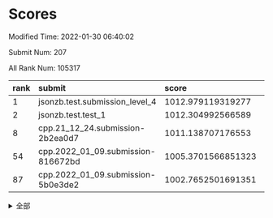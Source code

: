 # Scores

Modified Time: 2022-01-30 06:40:02

Submit Num: 207

All Rank Num: 105317

| rank |               submit               |       score        |       sigma        | pk_num |
| :--- | :--------------------------------- | :----------------- | :----------------- | :----- |
| 1    | jsonzb.test.submission_level_4     | 1012.979119319277  | 0.7894625536024806 | 2039   |
| 2    | jsonzb.test.test_1                 | 1012.304992566589  | 0.7896691203905684 | 2036   |
| 8    | cpp.21_12_24.submission-2b2ea0d7   | 1011.138707176553  | 0.7837932813902503 | 2034   |
| 54   | cpp.2022_01_09.submission-816672bd | 1005.3701566851323 | 0.7043277760176464 | 2035   |
| 87   | cpp.2022_01_09.submission-5b0e3de2 | 1002.7652501691351 | 0.698067551576778  | 2039   |


<details>
<summary>全部</summary>

| rank |                 submit                 |       score        |       sigma        | pk_num |
| :--- | :------------------------------------- | :----------------- | :----------------- | :----- |
| 1    | jsonzb.test.submission_level_4         | 1012.979119319277  | 0.7894625536024806 | 2039   |
| 2    | jsonzb.test.test_1                     | 1012.304992566589  | 0.7896691203905684 | 2036   |
| 3    | gobigger.level_3.submission_level_3_35 | 1011.6501906850189 | 0.8066271014071942 | 2037   |
| 4    | gobigger.level_3.submission_level_3_22 | 1011.6429123988181 | 0.7702382373257837 | 2036   |
| 5    | gobigger.level_3.submission_level_3_49 | 1011.2499907735004 | 0.8123362991769063 | 2037   |
| 6    | gobigger.level_3.submission_level_3_31 | 1011.2230370148025 | 0.7886407862330629 | 2034   |
| 7    | gobigger.level_3.submission_level_3_0  | 1011.1851100880119 | 0.7833916042009933 | 2033   |
| 8    | cpp.21_12_24.submission-2b2ea0d7       | 1011.138707176553  | 0.7837932813902503 | 2034   |
| 9    | gobigger.level_3.submission_level_3_24 | 1010.991954137017  | 0.7641983572296168 | 2034   |
| 10   | gobigger.level_3.submission_level_3_3  | 1010.9043107650067 | 0.7534291693640373 | 2035   |
| 11   | gobigger.level_3.submission_level_3_34 | 1010.8181571269038 | 0.7588961897992328 | 2035   |
| 12   | gobigger.level_3.submission_level_3_1  | 1010.8070734891511 | 0.8003748894949893 | 2032   |
| 13   | gobigger.level_3.submission_level_3_17 | 1010.6518787991691 | 0.757141157889725  | 2036   |
| 14   | gobigger.level_3.submission_level_3_42 | 1010.6121173139187 | 0.7857590393187304 | 2034   |
| 15   | gobigger.level_3.submission_level_3_33 | 1010.5949010934986 | 0.7574371344305938 | 2036   |
| 16   | gobigger.level_3.submission_level_3_46 | 1010.5348398810796 | 0.7930911930000202 | 2032   |
| 17   | gobigger.level_3.submission_level_3_43 | 1010.5144700341261 | 0.7595363666882384 | 2035   |
| 18   | gobigger.level_3.submission_level_3_28 | 1010.5065299027314 | 0.7595121999694779 | 2042   |
| 19   | gobigger.level_3.submission_level_3_41 | 1010.4061243669559 | 0.777082883110893  | 2037   |
| 20   | gobigger.level_3.submission_level_3_26 | 1010.3667039856508 | 0.7666599203706375 | 2040   |
| 21   | gobigger.level_3.submission_level_3_45 | 1010.313050545625  | 0.7590616052052764 | 2037   |
| 22   | gobigger.level_3.submission_level_3_27 | 1010.2769614104548 | 0.7483816836475742 | 2030   |
| 23   | gobigger.level_3.submission_level_3_30 | 1010.20422110759   | 0.7722775035620614 | 2034   |
| 24   | gobigger.level_3.submission_level_3_12 | 1010.1611206562991 | 0.7591446473192178 | 2035   |
| 25   | gobigger.level_3.submission_level_3_9  | 1010.1405527428212 | 0.7463849044613535 | 2035   |
| 26   | gobigger.level_3.submission_level_3_32 | 1010.0911035079206 | 0.766491562262151  | 2034   |
| 27   | gobigger.level_3.submission_level_3_11 | 1010.0831603816142 | 0.7734171470355146 | 2035   |
| 28   | gobigger.level_3.submission_level_3_20 | 1010.0189646938649 | 0.7492028681437368 | 2037   |
| 29   | gobigger.level_3.submission_level_3_7  | 1009.9675116495588 | 0.7616341479285599 | 2028   |
| 30   | gobigger.level_3.submission_level_3_6  | 1009.9528697903623 | 0.76171048524267   | 2038   |
| 31   | gobigger.level_3.submission_level_3_48 | 1009.9023930279343 | 0.7561403297579721 | 2041   |
| 32   | gobigger.level_3.submission_level_3_18 | 1009.8842967735341 | 0.7431328026086971 | 2036   |
| 33   | gobigger.level_3.submission_level_3_21 | 1009.8520106518648 | 0.7512528427216073 | 2034   |
| 34   | gobigger.level_3.submission_level_3_16 | 1009.8356362043621 | 0.7518364845258296 | 2036   |
| 35   | gobigger.level_3.submission_level_3_47 | 1009.7744715445125 | 0.765842194505397  | 2036   |
| 36   | gobigger.level_3.submission_level_3_37 | 1009.7706397550988 | 0.7687791474564274 | 2033   |
| 37   | gobigger.level_3.submission_level_3_39 | 1009.6633109028015 | 0.7512354989547045 | 2037   |
| 38   | gobigger.level_3.submission_level_3_10 | 1009.647585984648  | 0.7754298675147486 | 2028   |
| 39   | gobigger.level_3.submission_level_3_15 | 1009.6144503521073 | 0.7242787070585368 | 2038   |
| 40   | gobigger.level_3.submission_level_3_38 | 1009.5718977236605 | 0.7506599122304317 | 2037   |
| 41   | gobigger.level_3.submission_level_3_2  | 1009.5561448325656 | 0.755539295565516  | 2034   |
| 42   | gobigger.level_3.submission_level_3_5  | 1009.4768185826172 | 0.7330730040304381 | 2037   |
| 43   | gobigger.level_3.submission_level_3_29 | 1009.442434565601  | 0.7763127316852863 | 2040   |
| 44   | gobigger.level_3.submission_level_3_44 | 1009.4014962419377 | 0.7557465638336637 | 2031   |
| 45   | gobigger.level_3.submission_level_3_13 | 1009.2420266895648 | 0.7482304237255237 | 2033   |
| 46   | gobigger.level_3.submission_level_3_19 | 1009.1985206678961 | 0.7577557778009486 | 2034   |
| 47   | gobigger.level_3.submission_level_3_14 | 1009.0904365228195 | 0.7635048817782335 | 2041   |
| 48   | gobigger.level_3.submission_level_3_36 | 1009.0620948737096 | 0.7465385108033579 | 2033   |
| 49   | gobigger.level_3.submission_level_3_4  | 1008.9452705994164 | 0.7480132792340034 | 2032   |
| 50   | gobigger.level_3.submission_level_3_25 | 1008.9344055187369 | 0.7621414686807052 | 2034   |
| 51   | gobigger.level_3.submission_level_3_23 | 1008.7772059367593 | 0.7364767478715922 | 2039   |
| 52   | gobigger.level_3.submission_level_3_8  | 1008.3204150257433 | 0.7575901196057349 | 2037   |
| 53   | gobigger.level_3.submission_level_3_40 | 1007.9202173018892 | 0.7315983370339224 | 2036   |
| 54   | cpp.2022_01_09.submission-816672bd     | 1005.3701566851323 | 0.7043277760176464 | 2035   |
| 55   | gobigger.level_1.submission_level_1_21 | 1004.8317793471768 | 0.7195134186674486 | 2039   |
| 56   | gobigger.level_1.submission_level_1_44 | 1004.5177706955991 | 0.7189588031478504 | 2034   |
| 57   | gobigger.level_1.submission_level_1_23 | 1004.4488111145397 | 0.7192452294106059 | 2033   |
| 58   | gobigger.level_1.submission_level_1_49 | 1004.3279109580798 | 0.7221449685499348 | 2033   |
| 59   | gobigger.level_1.submission_level_1_29 | 1004.3258675173901 | 0.710077795433773  | 2035   |
| 60   | gobigger.level_1.submission_level_1_27 | 1004.2718469938661 | 0.7306321973135617 | 2029   |
| 61   | gobigger.level_1.submission_level_1_40 | 1004.1361490309935 | 0.7267170147349737 | 2034   |
| 62   | gobigger.level_1.submission_level_1_22 | 1004.0687816574491 | 0.7309079189062491 | 2037   |
| 63   | gobigger.level_1.submission_level_1_15 | 1004.0235801779654 | 0.7195463812252887 | 2035   |
| 64   | gobigger.level_1.submission_level_1_42 | 1004.0193870484693 | 0.7162882187843218 | 2032   |
| 65   | gobigger.level_1.submission_level_1_9  | 1004.0138826567131 | 0.7217686107545983 | 2032   |
| 66   | gobigger.level_1.submission_level_1_18 | 1004.0109303239052 | 0.7117892503843983 | 2037   |
| 67   | gobigger.level_1.submission_level_1_19 | 1003.8308150888478 | 0.7108625661087266 | 2036   |
| 68   | gobigger.level_1.submission_level_1_14 | 1003.8264302182969 | 0.7140390926635162 | 2038   |
| 69   | gobigger.level_1.submission_level_1_47 | 1003.728103482486  | 0.7157941836535469 | 2035   |
| 70   | gobigger.level_1.submission_level_1_33 | 1003.6105107662011 | 0.7142397813111676 | 2036   |
| 71   | gobigger.level_1.submission_level_1_13 | 1003.5748146606891 | 0.7193683273525647 | 2033   |
| 72   | gobigger.level_1.submission_level_1_26 | 1003.5279155539552 | 0.7322650217340418 | 2037   |
| 73   | gobigger.level_1.submission_level_1_20 | 1003.4354983558115 | 0.7149094190299636 | 2035   |
| 74   | gobigger.level_1.submission_level_1_48 | 1003.4196873808373 | 0.7187076005280537 | 2032   |
| 75   | gobigger.level_1.submission_level_1_34 | 1003.414960618165  | 0.7145608185263397 | 2037   |
| 76   | gobigger.level_1.submission_level_1_32 | 1003.3278567223457 | 0.7297576098767544 | 2033   |
| 77   | gobigger.level_1.submission_level_1_35 | 1003.2927145113778 | 0.7159424387891052 | 2038   |
| 78   | gobigger.level_1.submission_level_1_38 | 1003.2863523227733 | 0.7037106556910314 | 2032   |
| 79   | gobigger.level_1.submission_level_1_17 | 1003.277893999132  | 0.7174066880545176 | 2040   |
| 80   | gobigger.level_1.submission_level_1_16 | 1003.2577067385131 | 0.723277270690289  | 2037   |
| 81   | gobigger.level_1.submission_level_1_12 | 1003.0859004094942 | 0.7097320986460331 | 2036   |
| 82   | gobigger.level_1.submission_level_1_1  | 1002.9446688716065 | 0.7147837221896065 | 2032   |
| 83   | gobigger.level_1.submission_level_1_4  | 1002.9093960481957 | 0.7008217279833069 | 2035   |
| 84   | gobigger.level_1.submission_level_1_5  | 1002.8934565248157 | 0.7069734440819112 | 2038   |
| 85   | gobigger.level_1.submission_level_1_10 | 1002.8601571750053 | 0.7094161155212121 | 2023   |
| 86   | gobigger.level_1.submission_level_1_46 | 1002.8300638379618 | 0.7078867366905629 | 2036   |
| 87   | cpp.2022_01_09.submission-5b0e3de2     | 1002.7652501691351 | 0.698067551576778  | 2039   |
| 88   | gobigger.level_1.submission_level_1_8  | 1002.7604488636694 | 0.7114278911949671 | 2037   |
| 89   | gobigger.level_1.submission_level_1_25 | 1002.7583911422292 | 0.7081659706667183 | 2032   |
| 90   | gobigger.level_1.submission_level_1_39 | 1002.7457358030479 | 0.7211189494677185 | 2035   |
| 91   | gobigger.level_1.submission_level_1_37 | 1002.7356852649308 | 0.7221018953554235 | 2036   |
| 92   | gobigger.level_1.submission_level_1_30 | 1002.7203003099168 | 0.7054477682824745 | 2036   |
| 93   | gobigger.level_1.submission_level_1_24 | 1002.6714556215304 | 0.7125251762367187 | 2037   |
| 94   | gobigger.level_1.submission_level_1_36 | 1002.6527934510725 | 0.708480426114101  | 2032   |
| 95   | gobigger.level_1.submission_level_1_11 | 1002.516261218133  | 0.6965557188175315 | 2038   |
| 96   | gobigger.level_1.submission_level_1_41 | 1002.2854350111767 | 0.7037607470487843 | 2042   |
| 97   | gobigger.level_1.submission_level_1_31 | 1002.2700885991939 | 0.7133888368060997 | 2037   |
| 98   | gobigger.level_1.submission_level_1_28 | 1002.2286233991307 | 0.7244749707541708 | 2036   |
| 99   | gobigger.level_1.submission_level_1_45 | 1002.1568985360365 | 0.7127782798946246 | 2034   |
| 100  | gobigger.level_1.submission_level_1_0  | 1002.0888625092268 | 0.6989119894636929 | 2038   |
| 101  | gobigger.level_1.submission_level_1_2  | 1002.0591745567193 | 0.722056194714946  | 2029   |
| 102  | gobigger.level_1.submission_level_1_43 | 1002.0378248293131 | 0.714032704426098  | 2040   |
| 103  | gobigger.level_1.submission_level_1_6  | 1001.9022950459222 | 0.7090554052316331 | 2034   |
| 104  | gobigger.level_1.submission_level_1_3  | 1001.8684615101996 | 0.7013578192839763 | 2033   |
| 105  | gobigger.level_1.submission_level_1_7  | 1001.7320958412189 | 0.7086438331393279 | 2032   |
| 106  | gobigger.random.submission_random_15   | 997.6922164136399  | 0.7001374594287555 | 2032   |
| 107  | gobigger.random.submission_random_10   | 997.1443262039026  | 0.7094760599750082 | 2036   |
| 108  | gobigger.random.submission_random_37   | 996.9621445931032  | 0.6940041600130259 | 2034   |
| 109  | gobigger.random.submission_random_25   | 996.8343965891511  | 0.7125771408583061 | 2036   |
| 110  | gobigger.random.submission_random_3    | 996.7585879313685  | 0.7147847140864819 | 2035   |
| 111  | gobigger.random.submission_random_7    | 996.713538323367   | 0.7163231963006309 | 2038   |
| 112  | gobigger.random.submission_random_30   | 996.6781526102226  | 0.7149161330042958 | 2035   |
| 113  | gobigger.random.submission_random_4    | 996.6616504851905  | 0.719887548230498  | 2034   |
| 114  | gobigger.random.submission_random_18   | 996.4381722510595  | 0.7119552713633349 | 2036   |
| 115  | gobigger.random.submission_random_19   | 996.3960213740473  | 0.7165855830896682 | 2044   |
| 116  | gobigger.random.submission_random_34   | 996.3924370645072  | 0.7218895622336484 | 2034   |
| 117  | gobigger.random.submission_random_24   | 996.376307006714   | 0.708519749197981  | 2036   |
| 118  | gobigger.random.submission_random_38   | 996.2792346099188  | 0.7180162689994806 | 2041   |
| 119  | gobigger.random.submission_random_6    | 996.1986648517137  | 0.6996064796913983 | 2036   |
| 120  | gobigger.random.submission_random_29   | 996.1568629197278  | 0.7247230998660729 | 2036   |
| 121  | gobigger.random.submission_random_23   | 996.1436434521335  | 0.7143637359382989 | 2043   |
| 122  | gobigger.random.submission_random_39   | 996.1269028526933  | 0.7114600917874875 | 2031   |
| 123  | gobigger.random.submission_random_8    | 996.1249683642383  | 0.7189649974053868 | 2036   |
| 124  | gobigger.random.submission_random_35   | 996.1037003264139  | 0.7060589310081724 | 2037   |
| 125  | gobigger.random.submission_random_21   | 996.097978390487   | 0.7291532900715813 | 2039   |
| 126  | gobigger.random.submission_random_32   | 996.0899718980149  | 0.7115700489360501 | 2036   |
| 127  | gobigger.random.submission_random_9    | 996.0467495665023  | 0.7001760093363183 | 2030   |
| 128  | gobigger.random.submission_random_49   | 995.9943362923937  | 0.7149632032153657 | 2033   |
| 129  | gobigger.random.submission_random_5    | 995.9636313051654  | 0.7172584757006528 | 2035   |
| 130  | gobigger.random.submission_random_47   | 995.8956471741092  | 0.7057324623705661 | 2036   |
| 131  | gobigger.random.submission_random_43   | 995.8606815813105  | 0.7102498013235939 | 2034   |
| 132  | gobigger.random.submission_random_16   | 995.8582058690715  | 0.7184252940230232 | 2037   |
| 133  | gobigger.random.submission_random_14   | 995.8562554994966  | 0.713957715221     | 2035   |
| 134  | gobigger.random.submission_random_2    | 995.8274040138507  | 0.7225080537657168 | 2037   |
| 135  | gobigger.random.submission_random_44   | 995.787542558354   | 0.7125042626486364 | 2035   |
| 136  | gobigger.random.submission_random_17   | 995.7751095488065  | 0.7052828434745441 | 2035   |
| 137  | gobigger.random.submission_random_12   | 995.6377467004747  | 0.7047446470960552 | 2037   |
| 138  | gobigger.random.submission_random_40   | 995.6255303763403  | 0.7133054750046345 | 2033   |
| 139  | gobigger.random.submission_random_22   | 995.6172028536823  | 0.7039466734331468 | 2038   |
| 140  | gobigger.random.submission_random_1    | 995.5804914885182  | 0.7251056898121994 | 2033   |
| 141  | gobigger.random.submission_random_33   | 995.5504541453921  | 0.7068882487819865 | 2036   |
| 142  | gobigger.random.submission_random_46   | 995.4401594279688  | 0.6960170806198276 | 2030   |
| 143  | gobigger.random.submission_random_0    | 995.4394528108794  | 0.7208161328487519 | 2032   |
| 144  | gobigger.random.submission_random_45   | 995.3817464892189  | 0.7137393943282239 | 2037   |
| 145  | gobigger.random.submission_random_27   | 995.3647249302257  | 0.70302816314045   | 2033   |
| 146  | gobigger.random.submission_random_36   | 995.3234677930454  | 0.7301181168183453 | 2030   |
| 147  | gobigger.random.submission_random_13   | 995.3012980918569  | 0.7142312713539903 | 2041   |
| 148  | gobigger.random.submission_random_11   | 995.29298408027    | 0.7178644182636347 | 2031   |
| 149  | gobigger.random.submission_random_48   | 995.2849834952608  | 0.7189128117931146 | 2032   |
| 150  | gobigger.random.submission_random_28   | 995.2440506980695  | 0.7055229060426953 | 2034   |
| 151  | gobigger.random.submission_random_42   | 995.1659191673201  | 0.7259368100194716 | 2032   |
| 152  | gobigger.random.submission_random_31   | 995.1581475704969  | 0.712265497907876  | 2037   |
| 153  | gobigger.random.submission_random_26   | 995.0129159617085  | 0.7170844330192191 | 2036   |
| 154  | gobigger.random.submission_random_41   | 994.6509789464476  | 0.7267673840414957 | 2033   |
| 155  | gobigger.random.submission_random_20   | 994.5147911710901  | 0.7241018153167668 | 2036   |
| 156  | gobigger.level_2.submission_level_2_15 | 994.314172660345   | 0.7238566297209809 | 2040   |
| 157  | gobigger.level_2.submission_level_2_21 | 993.6662286816999  | 0.7276326590397503 | 2032   |
| 158  | gobigger.level_2.submission_level_2_19 | 993.5940163125321  | 0.7497220094684905 | 2036   |
| 159  | gobigger.level_2.submission_level_2_0  | 993.5625639464146  | 0.7196207423026487 | 2040   |
| 160  | gobigger.level_2.submission_level_2_41 | 993.5382491624994  | 0.7466652197567389 | 2036   |
| 161  | gobigger.level_2.submission_level_2_36 | 993.2379480625743  | 0.7310186626642152 | 2033   |
| 162  | gobigger.level_2.submission_level_2_2  | 993.0955245861707  | 0.7282281409938841 | 2044   |
| 163  | gobigger.level_2.submission_level_2_7  | 993.0379529566706  | 0.7578787625341198 | 2029   |
| 164  | gobigger.level_2.submission_level_2_8  | 992.9963393444821  | 0.7467802453642377 | 2037   |
| 165  | gobigger.level_2.submission_level_2_34 | 992.8786541770394  | 0.7499736406550056 | 2035   |
| 166  | gobigger.level_2.submission_level_2_18 | 992.7756087975832  | 0.73760100508887   | 2036   |
| 167  | gobigger.level_2.submission_level_2_47 | 992.7656299322509  | 0.7422535298995236 | 2036   |
| 168  | gobigger.level_2.submission_level_2_49 | 992.7139475403961  | 0.7344658755087937 | 2035   |
| 169  | gobigger.level_2.submission_level_2_33 | 992.6917001875617  | 0.7301407577505992 | 2035   |
| 170  | gobigger.level_2.submission_level_2_12 | 992.5838489433761  | 0.7515451694670998 | 2034   |
| 171  | gobigger.level_2.submission_level_2_37 | 992.5796836901072  | 0.7345366016276412 | 2036   |
| 172  | gobigger.level_2.submission_level_2_25 | 992.4650408576505  | 0.7364804527009202 | 2041   |
| 173  | gobigger.level_2.submission_level_2_40 | 992.4600235506635  | 0.7280256168995569 | 2037   |
| 174  | gobigger.level_2.submission_level_2_10 | 992.4221527609626  | 0.7412591904248316 | 2032   |
| 175  | gobigger.level_2.submission_level_2_42 | 992.1909565847801  | 0.7397175004311407 | 2038   |
| 176  | gobigger.level_2.submission_level_2_43 | 992.1075537293441  | 0.7630610181724135 | 2034   |
| 177  | gobigger.level_2.submission_level_2_29 | 992.0961980251869  | 0.7415319068795281 | 2036   |
| 178  | gobigger.level_2.submission_level_2_45 | 992.0915025418379  | 0.7338944239135351 | 2035   |
| 179  | gobigger.level_2.submission_level_2_4  | 992.0244465532492  | 0.7491270540910216 | 2037   |
| 180  | gobigger.level_2.submission_level_2_9  | 991.9368783077566  | 0.7254480499174115 | 2032   |
| 181  | gobigger.level_2.submission_level_2_27 | 991.9063234527789  | 0.7282817675945596 | 2033   |
| 182  | gobigger.level_2.submission_level_2_35 | 991.8311742605435  | 0.7500514162034434 | 2033   |
| 183  | gobigger.level_2.submission_level_2_48 | 991.8170028216891  | 0.7544898693120181 | 2030   |
| 184  | gobigger.level_2.submission_level_2_30 | 991.8155186488947  | 0.7360203579068831 | 2035   |
| 185  | gobigger.level_2.submission_level_2_6  | 991.7380126740404  | 0.7556243844969037 | 2033   |
| 186  | gobigger.level_2.submission_level_2_44 | 991.7152031829792  | 0.7321835129637655 | 2033   |
| 187  | gobigger.level_2.submission_level_2_17 | 991.6914332975042  | 0.7405391781370579 | 2034   |
| 188  | gobigger.level_2.submission_level_2_32 | 991.6446194271439  | 0.7653197486751105 | 2036   |
| 189  | gobigger.level_2.submission_level_2_23 | 991.641872709521   | 0.7560771104173587 | 2035   |
| 190  | gobigger.level_2.submission_level_2_20 | 991.6250611348471  | 0.782419919802267  | 2037   |
| 191  | gobigger.level_2.submission_level_2_1  | 991.571112086235   | 0.7438660653434405 | 2034   |
| 192  | gobigger.level_2.submission_level_2_24 | 991.4920496599691  | 0.7394792688956479 | 2036   |
| 193  | gobigger.level_2.submission_level_2_14 | 991.4600252565272  | 0.7493258911572025 | 2035   |
| 194  | gobigger.level_2.submission_level_2_46 | 991.443450718557   | 0.7478540680610909 | 2034   |
| 195  | gobigger.level_2.submission_level_2_11 | 991.2474999344355  | 0.7518453461462005 | 2033   |
| 196  | gobigger.level_2.submission_level_2_28 | 991.2087338415043  | 0.7738099840416649 | 2041   |
| 197  | gobigger.level_2.submission_level_2_38 | 991.1129178969373  | 0.7617357795544377 | 2033   |
| 198  | gobigger.level_2.submission_level_2_5  | 991.0842953692115  | 0.7392592722217278 | 2029   |
| 199  | gobigger.level_2.submission_level_2_26 | 990.9958932729692  | 0.757508502752702  | 2038   |
| 200  | gobigger.level_2.submission_level_2_39 | 990.8622572311341  | 0.7638015630122403 | 2040   |
| 201  | gobigger.level_2.submission_level_2_22 | 990.7657836725986  | 0.730529119343975  | 2031   |
| 202  | gobigger.level_2.submission_level_2_13 | 990.6543581416161  | 0.7570198087514096 | 2035   |
| 203  | gobigger.level_2.submission_level_2_3  | 990.0682253321426  | 0.7798609053476533 | 2033   |
| 204  | gobigger.level_2.submission_level_2_16 | 990.043512808963   | 0.7620470190266448 | 2025   |
| 205  | gobigger.level_2.submission_level_2_31 | 990.0310030581475  | 0.7549857842855096 | 2038   |
| 206  | gobigger.none.submission_none_0        | 977.2308521545568  | 1.4166283151596113 | 2034   |
| 207  | gobigger.none.submission_none_1        | 976.0685796526599  | 1.4196538065826778 | 2029   |

</details>